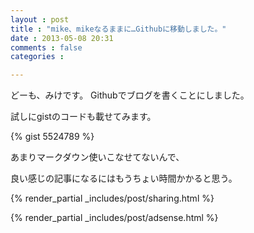 ```yaml
---
layout : post
title : "mike、mikeなるままに…Githubに移動しました。"
date : 2013-05-08 20:31
comments : false
categories : 

---
```


どーも、みけです。
Githubでブログを書くことにしました。

試しにgistのコードも載せてみます。


{% gist 5524789 %}

あまりマークダウン使いこなせてないんで、

良い感じの記事になるにはもうちょい時間かかると思う。

{% render_partial _includes/post/sharing.html %}

{% render_partial _includes/post/adsense.html %}

